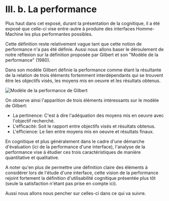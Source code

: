 # III. b. La performance

Plus haut dans cet exposé, durant la présentation de la cognitique, il a été exposé que celle-ci vise entre-autre à produire des interfaces Homme-Machine les plus performantes possibles. 

Cette définition reste relativement vague tant que cette notion de performance n'a pas été définie. Aussi nous allons baser le déroulement de notre réflexion sur la définition proposée par Gilbert et son "Modèle de la performance" (1980).

Dans son modèle Gilbert définie la performance comme étant la résultante de la relation de trois éléments fortemment interdépendants qui se trouvent être les objectifs visés, les moyens mis en oeuvre et les résultats obtenus.

![Modèle de la performance de Gilbert](https://upload.wikimedia.org/wikipedia/commons/7/74/Modele_performance_Gilbert_bonifi%C3%A9.jpg)

On observe ainsi l'apparition de trois éléments intéressants sur le modèle de Gilbert:

* La pertinence: C'est à dire l'adéquation des moyens mis en oeuvre avec l'objectif recherché.
* L'efficacité: Soit le rapport entre objectifs visés et résultats obtenus.
* L'efficience: Le lien entre moyens mis en oeuvre et résultats finaux. 

En cognitique et plus généralement dans le cadre d'une démarche d'évaluation (ici de la performance d'une interface), l'analyse de la performance vise à étudier ces trois caractéristiques de manière quantitative et qualitative. 

A noter qu'en plus de permettre une définition claire des éléments à considérer lors de l'étude d'une interface, cette vision de la performance rejoint fortement la définition d'utilisabilité cognitique présentée plus tôt (seule la satisfaction  n'étant pas prise en compte ici).

Aussi nous allons nous pencher sur celles-ci dans ce qui va suivre.


 
